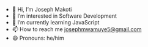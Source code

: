 - 👋 Hi, I’m Joseph Makoti 
- 👀 I’m interested in Software Development 
- 🌱 I’m currently learning JavaScript 
- 📫 How to reach me josephmwamuye5@gmail.com
- 😄 Pronouns: he/him

<!---
JMakoti/JMakoti is a ✨ special ✨ repository because its `README.md` (this file) appears on your GitHub profile.
You can click the Preview link to take a look at your changes.
--->
